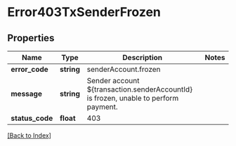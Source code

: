 # Error403TxSenderFrozen

## Properties

Name | Type | Description | Notes
------------ | ------------- | ------------- | -------------
**error_code** | **string** | senderAccount.frozen |
**message** | **string** | Sender account ${transaction.senderAccountId} is frozen, unable to perform payment. |
**status_code** | **float** | 403 |

[[Back to Index]](../index.md)
